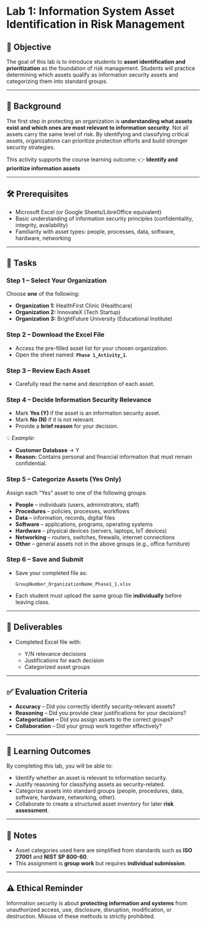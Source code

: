 # Lab 1: Information System Asset Identification in Risk Management

## 🎯 Objective

The goal of this lab is to introduce students to **asset identification and prioritization** as the foundation of risk management. Students will practice determining which assets qualify as information security assets and categorizing them into standard groups.

---

## 📖 Background

The first step in protecting an organization is **understanding what assets exist and which ones are most relevant to information security**. Not all assets carry the same level of risk. By identifying and classifying critical assets, organizations can prioritize protection efforts and build stronger security strategies.

This activity supports the course learning outcome:
👉 **Identify and prioritize information assets**

---

## 🛠️ Prerequisites

* Microsoft Excel (or Google Sheets/LibreOffice equivalent)
* Basic understanding of information security principles (confidentiality, integrity, availability)
* Familiarity with asset types: people, processes, data, software, hardware, networking

---

## 📝 Tasks

### Step 1 – Select Your Organization

Choose **one** of the following:

* **Organization 1:** HealthFirst Clinic (Healthcare)
* **Organization 2:** InnovateX (Tech Startup)
* **Organization 3:** BrightFuture University (Educational Institute)

### Step 2 – Download the Excel File

* Access the pre-filled asset list for your chosen organization.
* Open the sheet named: **`Phase 1_Activity_1`**.

### Step 3 – Review Each Asset

* Carefully read the name and description of each asset.

### Step 4 – Decide Information Security Relevance

* Mark **Yes (Y)** if the asset is an information security asset.
* Mark **No (N)** if it is not relevant.
* Provide a **brief reason** for your decision.

💡 *Example:*

* **Customer Database** → Y
* **Reason:** Contains personal and financial information that must remain confidential.

### Step 5 – Categorize Assets (Yes Only)

Assign each “Yes” asset to one of the following groups:

* **People** – individuals (users, administrators, staff)
* **Procedures** – policies, processes, workflows
* **Data** – information, records, digital files
* **Software** – applications, programs, operating systems
* **Hardware** – physical devices (servers, laptops, IoT devices)
* **Networking** – routers, switches, firewalls, internet connections
* **Other** – general assets not in the above groups (e.g., office furniture)

### Step 6 – Save and Submit

* Save your completed file as:

  ```
  GroupNumber_OrganizationName_Phase1_1.xlsx
  ```
* Each student must upload the same group file **individually** before leaving class.

---

## 📂 Deliverables

* Completed Excel file with:

  * Y/N relevance decisions
  * Justifications for each decision
  * Categorized asset groups

---

## ✅ Evaluation Criteria

* **Accuracy** – Did you correctly identify security-relevant assets?
* **Reasoning** – Did you provide clear justifications for your decisions?
* **Categorization** – Did you assign assets to the correct groups?
* **Collaboration** – Did your group work together effectively?

---

## 📘 Learning Outcomes

By completing this lab, you will be able to:

* Identify whether an asset is relevant to information security.
* Justify reasoning for classifying assets as security-related.
* Categorize assets into standard groups (people, procedures, data, software, hardware, networking, other).
* Collaborate to create a structured asset inventory for later **risk assessment**.

---

## 🧩 Notes

* Asset categories used here are simplified from standards such as **ISO 27001** and **NIST SP 800-60**.
* This assignment is **group work** but requires **individual submission**.

---

## ⚠️ Ethical Reminder

Information security is about **protecting information and systems** from unauthorized access, use, disclosure, disruption, modification, or destruction. Misuse of these methods is strictly prohibited.